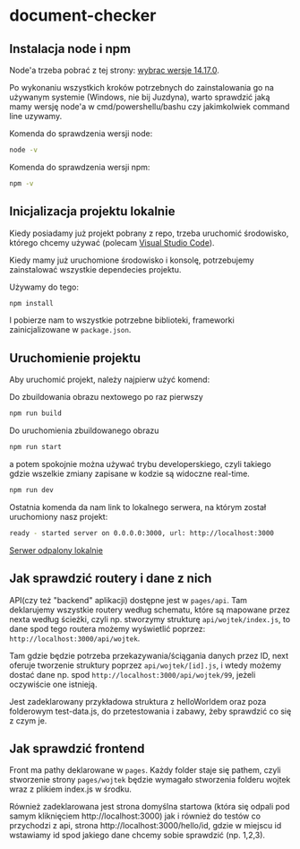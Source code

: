 # document-checker

## Instalacja node i npm

Node'a trzeba pobrać z tej strony: [wybrac wersje 14.17.0](https://nodejs.org/en/download/releases/).

Po wykonaniu wszystkich kroków potrzebnych do zainstalowania go na używanym systemie (Windows, nie bij Juzdyna),
warto sprawdzić jaką mamy wersję node'a w cmd/powershellu/bashu czy jakimkolwiek command line uzywamy.

Komenda do sprawdzenia wersji node:

```bash
node -v
```

Komenda do sprawdzenia wersji npm:

```bash
npm -v
```

## Inicjalizacja projektu lokalnie

Kiedy posiadamy już projekt pobrany z repo, trzeba uruchomić środowisko, którego chcemy używać (polecam [Visual Studio Code](https://code.visualstudio.com)).

Kiedy mamy już uruchomione środowisko i konsolę, potrzebujemy zainstalować wszystkie dependecies projektu.

Używamy do tego:

```bash
npm install
```

I pobierze nam to wszystkie potrzebne biblioteki, frameworki zainicjalizowane w `package.json`.

## Uruchomienie projektu

Aby uruchomić projekt, należy najpierw użyć komend:

Do zbuildowania obrazu nextowego po raz pierwszy

```bash
npm run build
```

Do uruchomienia zbuildowanego obrazu

```bash
npm run start
```

a potem spokojnie można używać trybu developerskiego, czyli takiego gdzie wszelkie zmiany zapisane w kodzie są widoczne real-time.

```bash
npm run dev
```

Ostatnia komenda da nam link to lokalnego serwera, na którym został uruchomiony nasz projekt:

```bash
ready - started server on 0.0.0.0:3000, url: http://localhost:3000
```

[Serwer odpalony lokalnie](http://localhost:3000)

## Jak sprawdzić routery i dane z nich

API(czy też "backend" aplikacji) dostępne jest w `pages/api`.
Tam deklarujemy wszystkie routery według schematu, które są mapowane przez nexta według ścieżki, czyli np. stworzymy strukturę `api/wojtek/index.js`, to dane spod tego routera możemy wyświetlić poprzez: `http://localhost:3000/api/wojtek`.

Tam gdzie będzie potrzeba przekazywania/ściągania danych przez ID, next oferuje tworzenie struktury poprzez `api/wojtek/[id].js`, i wtedy możemy dostać dane np. spod `http://localhost:3000/api/wojtek/99`, jeżeli oczywiście one istnieją.

Jest zadeklarowany przykładowa struktura z helloWorldem oraz poza folderowym test-data.js, do przetestowania i zabawy, żeby sprawdzić co się z czym je.

## Jak sprawdzić frontend

Front ma pathy deklarowane w `pages`. Każdy folder staje się pathem, czyli stworzenie strony `pages/wojtek` będzie wymagało stworzenia folderu wojtek wraz z plikiem index.js w środku.

Również zadeklarowana jest strona domyślna startowa (która się odpali pod samym kliknięciem http://localhost:3000) jak i również
do testów co przychodzi z api, strona http://localhost:3000/hello/id, gdzie w miejscu id wstawiamy id spod jakiego dane chcemy sobie sprawdzić (np. 1,2,3).
